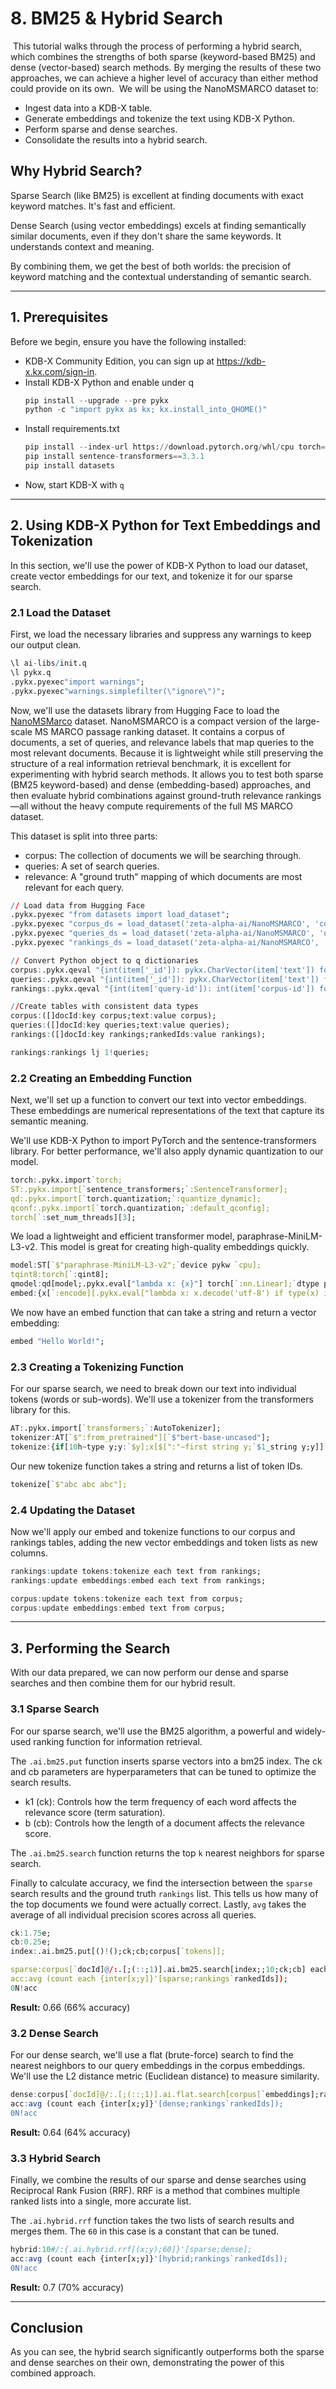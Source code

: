 # 8. BM25 & Hybrid Search
​
This tutorial walks through the process of performing a hybrid search, which combines the strengths of both sparse (keyword-based BM25) and dense (vector-based) search methods. By merging the results of these two approaches, we can achieve a higher level of accuracy than either method could provide on its own.
​
We will be using the NanoMSMARCO dataset to:
​
- Ingest data into a KDB-X table.
- Generate embeddings and tokenize the text using KDB-X Python.
- Perform sparse and dense searches.
- Consolidate the results into a hybrid search.
​
## Why Hybrid Search?

Sparse Search (like BM25) is excellent at finding documents with exact keyword matches. It's fast and efficient.

Dense Search (using vector embeddings) excels at finding semantically similar documents, even if they don't share the same keywords. It understands context and meaning.

By combining them, we get the best of both worlds: the precision of keyword matching and the contextual understanding of semantic search.

---
## 1. Prerequisites

Before we begin, ensure you have the following installed:

- KDB-X Community Edition, you can sign up at https://kdb-x.kx.com/sign-in.
- Install KDB-X Python and enable under q
    ```python
    pip install --upgrade --pre pykx
    python -c "import pykx as kx; kx.install_into_QHOME()"
    ```
- Install requirements.txt 
    ```python
    pip install --index-url https://download.pytorch.org/whl/cpu torch==2.4.1  #install lighter cpu torch
    pip install sentence-transformers==3.3.1
    pip install datasets
    ```
- Now, start KDB-X with `q`

---

## 2. Using KDB-X Python for Text Embeddings and Tokenization

In this section, we'll use the power of KDB-X Python to load our dataset, create vector embeddings for our text, and tokenize it for our sparse search.

### 2.1 Load the Dataset

First, we load the necessary libraries and suppress any warnings to keep our output clean.
```q
\l ai-libs/init.q
\l pykx.q
.pykx.pyexec"import warnings";
.pykx.pyexec"warnings.simplefilter(\"ignore\")";
```
Now, we'll use the datasets library from Hugging Face to load the [NanoMSMarco](https://huggingface.co/datasets/zeta-alpha-ai/NanoMSMARCO) dataset.
NanoMSMARCO is a compact version of the large-scale MS MARCO passage ranking dataset. It contains a corpus of documents, a set of queries, and relevance labels that map queries to the most relevant documents. Because it is lightweight while still preserving the structure of a real information retrieval benchmark, it is excellent for experimenting with hybrid search methods. 
It allows you to test both sparse (BM25 keyword-based) and dense (embedding-based) approaches, and then evaluate hybrid combinations against ground-truth relevance rankings—all without the heavy compute requirements of the full MS MARCO dataset.

This dataset is split into three parts:

- corpus: The collection of documents we will be searching through.
- queries: A set of search queries.
- relevance: A "ground truth" mapping of which documents are most relevant for each query.

```q
// Load data from Hugging Face
.pykx.pyexec "from datasets import load_dataset";
.pykx.pyexec "corpus_ds = load_dataset('zeta-alpha-ai/NanoMSMARCO', 'corpus', split='train')";
.pykx.pyexec "queries_ds = load_dataset('zeta-alpha-ai/NanoMSMARCO', 'queries', split='train')";
.pykx.pyexec "rankings_ds = load_dataset('zeta-alpha-ai/NanoMSMARCO', 'qrels', split='train')";
```
```q
// Convert Python object to q dictionaries 
corpus:.pykx.qeval "{int(item['_id']): pykx.CharVector(item['text']) for item in corpus_ds}";
queries:.pykx.qeval "{int(item['_id']): pykx.CharVector(item['text']) for item in queries_ds}";
rankings:.pykx.qeval "{int(item['query-id']): int(item['corpus-id']) for item in rankings_ds}";
```
```q
//Create tables with consistent data types
corpus:([]docId:key corpus;text:value corpus);
queries:([]docId:key queries;text:value queries);
rankings:([]docId:key rankings;rankedIds:value rankings);

rankings:rankings lj 1!queries;
```
### 2.2 Creating an Embedding Function

Next, we'll set up a function to convert our text into vector embeddings. These embeddings are numerical representations of the text that capture its semantic meaning.

We'll use KDB-X Python to import PyTorch and the sentence-transformers library. For better performance, we'll also apply dynamic quantization to our model.
```q
torch:.pykx.import`torch;
ST:.pykx.import[`sentence_transformers;`:SentenceTransformer];
qd:.pykx.import[`torch.quantization;`:quantize_dynamic];
qconf:.pykx.import[`torch.quantization;`:default_qconfig];
torch[`:set_num_threads][3];
```
We load a lightweight and efficient transformer model, paraphrase-MiniLM-L3-v2. This model is great for creating high-quality embeddings quickly.
```q
model:ST[`$"paraphrase-MiniLM-L3-v2";`device pykw `cpu];
tqint8:torch[`:qint8];
qmodel:qd[model;.pykx.eval["lambda x: {x}"] torch[`:nn.Linear];`dtype pykw tqint8];
embed:{x[`:encode][.pykx.eval["lambda x: x.decode('utf-8') if type(x) is bytes else [x.decode('utf-8') for x in x]"] .pykx.topy y]`}[qmodel;];
```
We now have an embed function that can take a string and return a vector embedding:
```q
embed "Hello World!";
```

### 2.3 Creating a Tokenizing Function

For our sparse search, we need to break down our text into individual tokens (words or sub-words). We'll use a tokenizer from the transformers library for this.
```q
AT:.pykx.import[`transformers;`:AutoTokenizer];
tokenizer:AT[`$":from_pretrained"][`$"bert-base-uncased"];
tokenize:{if[10h~type y;y:`$y];x[$[":"~first string y;`$1_string y;y]][`$":input_ids"]`}[tokenizer;];
```
Our new tokenize function takes a string and returns a list of token IDs.
```q
tokenize[`$"abc abc abc"];
```

### 2.4 Updating the Dataset

Now we'll apply our embed and tokenize functions to our corpus and rankings tables, adding the new vector embeddings and token lists as new columns.
```q
rankings:update tokens:tokenize each text from rankings;
rankings:update embeddings:embed each text from rankings;

corpus:update tokens:tokenize each text from corpus;
corpus:update embeddings:embed text from corpus;
```

---

## 3. Performing the Search

With our data prepared, we can now perform our dense and sparse searches and then combine them for our hybrid result.

### 3.1 Sparse Search

For our sparse search, we'll use the BM25 algorithm, a powerful and widely-used ranking function for information retrieval.

The `.ai.bm25.put` function inserts sparse vectors into a bm25 index. The ck and cb parameters are hyperparameters that can be tuned to optimize the search results.

- k1 (ck): Controls how the term frequency of each word affects the relevance score (term saturation).
- b (cb): Controls how the length of a document affects the relevance score.

The `.ai.bm25.search` function returns the top `k` nearest neighbors for sparse search.

Finally to calculate accuracy, we find the intersection between the `sparse` search results and the ground truth `rankings` list. 
This tells us how many of the top documents we found were actually correct. Lastly, `avg` takes the average of all individual precision scores across all queries.
```q
ck:1.75e;
cb:0.25e;
index:.ai.bm25.put[()!();ck;cb;corpus[`tokens]];

sparse:corpus[`docId]@/:.[;(::;1)].ai.bm25.search[index;;10;ck;cb] each rankings[`tokens];
acc:avg (count each {inter[x;y]}'[sparse;rankings`rankedIds]);
0N!acc
```
**Result:** 0.66 (66% accuracy)

### 3.2 Dense Search

For our dense search, we'll use a flat (brute-force) search to find the nearest neighbors to our query embeddings in the corpus embeddings. We'll use the L2 distance metric (Euclidean distance) to measure similarity.
```q
dense:corpus[`docId]@/:.[;(::;1)].ai.flat.search[corpus[`embeddings];rankings[`embeddings];10;`L2];
acc:avg (count each {inter[x;y]}'[dense;rankings`rankedIds]);
0N!acc
```
**Result:** 0.64 (64% accuracy)

### 3.3 Hybrid Search

Finally, we combine the results of our sparse and dense searches using Reciprocal Rank Fusion (RRF). RRF is a method that combines multiple ranked lists into a single, more accurate list.

The `.ai.hybrid.rrf` function takes the two lists of search results and merges them. The `60` in this case is a constant that can be tuned.

```q
hybrid:10#/:{.ai.hybrid.rrf[(x;y);60]}'[sparse;dense];
acc:avg (count each {inter[x;y]}'[hybrid;rankings`rankedIds]);
0N!acc
```

**Result:** 0.7 (70% accuracy)

---

## Conclusion

As you can see, the hybrid search significantly outperforms both the sparse and dense searches on their own, demonstrating the power of this combined approach.
